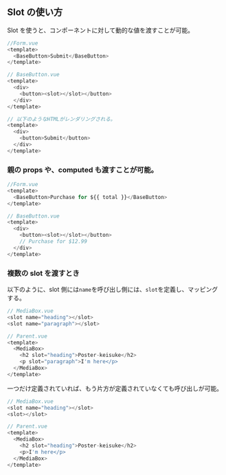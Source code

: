 ## Slot の使い方

Slot を使うと、コンポーネントに対して動的な値を渡すことが可能。

```js
//Form.vue
<template>
  <BaseButton>Submit</BaseButton>
</template>

// BaseButton.vue
<template>
  <div>
    <button><slot></slot></button>
  </div>
</template>

// 以下のようなHTMLがレンダリングされる。
<template>
  <div>
    <button>Submit</button>
  </div>
</template>
```

### 親の props や、computed も渡すことが可能。

```js
//Form.vue
<template>
  <BaseButton>Purchase for ${{ total }}</BaseButton>
</template>

// BaseButton.vue
<template>
  <div>
    <button><slot></slot></button>
    // Purchase for $12.99
  </div>
</template>
```

### 複数の slot を渡すとき

以下のように、slot 側には`name`を呼び出し側には、`slot`を定義し、マッピングする。

```js
// MediaBox.vue
<slot name="heading"></slot>
<slot name="paragraph"></slot>

// Parent.vue
<template>
  <MediaBox>
    <h2 slot="heading">Poster-keisuke</h2>
    <p slot="paragraph">I'm here</p>
  </MediaBox>
</template>
```

一つだけ定義されていれば、もう片方が定義されていなくても呼び出しが可能。

```js
// MediaBox.vue
<slot name="heading"></slot>
<slot></slot>

// Parent.vue
<template>
  <MediaBox>
    <h2 slot="heading">Poster-keisuke</h2>
    <p>I'm here</p>
  </MediaBox>
</template>
```
